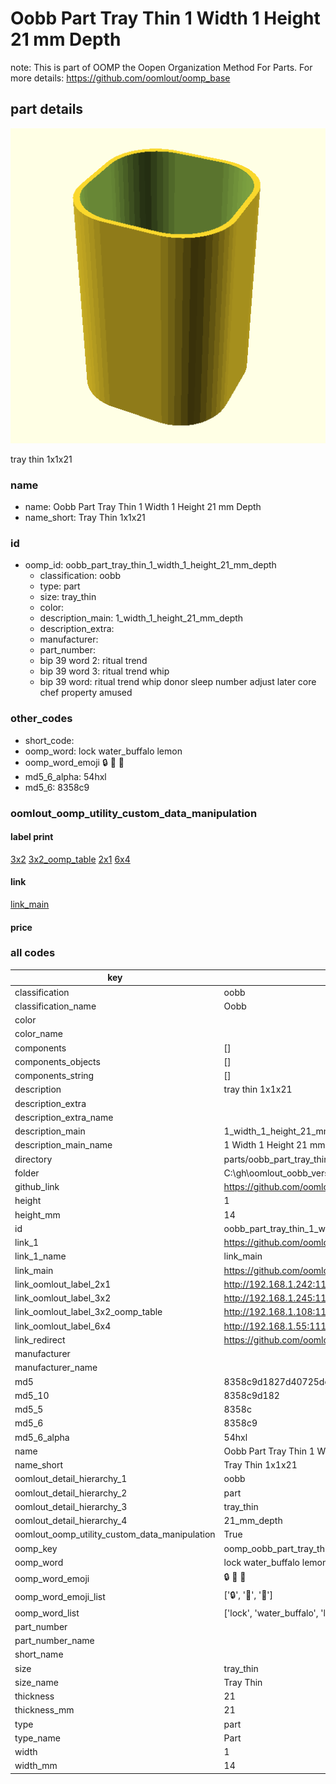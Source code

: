 # Oobb Part Tray Thin 1 Width 1 Height 21 mm Depth  

note: This is part of OOMP the Oopen Organization Method For Parts. For more details: https://github.com/oomlout/oomp_base

##  part details
  

[![](3dpr.png)](3dpr.png)

tray thin 1x1x21



### name
* name: Oobb Part Tray Thin 1 Width 1 Height 21 mm Depth
* name_short: Tray Thin 1x1x21 
### id
* oomp_id: oobb_part_tray_thin_1_width_1_height_21_mm_depth
  * classification: oobb
  * type: part
  * size: tray_thin
  * color: 
  * description_main: 1_width_1_height_21_mm_depth
  * description_extra: 
  * manufacturer: 
  * part_number: 
  * bip 39 word 2: ritual trend
  * bip 39 word 3: ritual trend whip
  * bip 39 word: ritual trend whip donor sleep number adjust later core chef property amused

### other_codes
* short_code: 
* oomp_word: lock water_buffalo lemon
* oomp_word_emoji :lock: :water_buffalo: :lemon:
* md5_6_alpha: 54hxl
* md5_6: 8358c9






### oomlout_oomp_utility_custom_data_manipulation
#### label print
[3x2](http://192.168.1.245:1112/?label=oomp%2054hxl)
[3x2_oomp_table](http://192.168.1.108:1112/?label=oomp%2054hxl)
[2x1](http://192.168.1.242:1112/?label=oomp%2054hxl)
[6x4](http://192.168.1.55:1112/?label=oomp%2054hxl)    

#### link

[link_main](https://github.com/oomlout/oomlout_oobb_version_4_generated_parts/tree/main/navigation_oomp/oobb/part/tray_thin/1_width_1_height_21_mm_depth/part)                              

#### price







### all codes 
| key | value |  
| --- | --- |  
| classification | oobb |  
| classification_name | Oobb |  
| color |  |  
| color_name |  |  
| components | [] |  
| components_objects | [] |  
| components_string | [] |  
| description | tray thin 1x1x21 |  
| description_extra |  |  
| description_extra_name |  |  
| description_main | 1_width_1_height_21_mm_depth |  
| description_main_name | 1 Width 1 Height 21 mm Depth |  
| directory | parts/oobb_part_tray_thin_1_width_1_height_21_mm_depth |  
| folder | C:\gh\oomlout_oobb_version_4_generated_parts\parts\oobb_part_tray_thin_1_width_1_height_21_mm_depth |  
| github_link | https://github.com/oomlout/oomlout_oomp_part_src/tree/main/parts/oobb_part_tray_thin_1_width_1_height_21_mm_depth |  
| height | 1 |  
| height_mm | 14 |  
| id | oobb_part_tray_thin_1_width_1_height_21_mm_depth |  
| link_1 | https://github.com/oomlout/oomlout_oobb_version_4_generated_parts/tree/main/navigation_oomp/oobb/part/tray_thin/1_width_1_height_21_mm_depth/part |  
| link_1_name | link_main |  
| link_main | https://github.com/oomlout/oomlout_oobb_version_4_generated_parts/tree/main/navigation_oomp/oobb/part/tray_thin/1_width_1_height_21_mm_depth/part |  
| link_oomlout_label_2x1 | http://192.168.1.242:1112/?label=oomp%2054hxl |  
| link_oomlout_label_3x2 | http://192.168.1.245:1112/?label=oomp%2054hxl |  
| link_oomlout_label_3x2_oomp_table | http://192.168.1.108:1112/?label=oomp%2054hxl |  
| link_oomlout_label_6x4 | http://192.168.1.55:1112/?label=oomp%2054hxl |  
| link_redirect | https://github.com/oomlout/oomlout_oobb_version_4_generated_parts/tree/main/parts/oobb_tray_thin_01_01_21 |  
| manufacturer |  |  
| manufacturer_name |  |  
| md5 | 8358c9d1827d40725de59415f4fa05d4 |  
| md5_10 | 8358c9d182 |  
| md5_5 | 8358c |  
| md5_6 | 8358c9 |  
| md5_6_alpha | 54hxl |  
| name | Oobb Part Tray Thin 1 Width 1 Height 21 mm Depth |  
| name_short | Tray Thin 1x1x21  |  
| oomlout_detail_hierarchy_1 | oobb |  
| oomlout_detail_hierarchy_2 | part |  
| oomlout_detail_hierarchy_3 | tray_thin |  
| oomlout_detail_hierarchy_4 | 21_mm_depth |  
| oomlout_oomp_utility_custom_data_manipulation | True |  
| oomp_key | oomp_oobb_part_tray_thin_1_width_1_height_21_mm_depth |  
| oomp_word | lock water_buffalo lemon |  
| oomp_word_emoji | :lock: :water_buffalo: :lemon: |  
| oomp_word_emoji_list | [':lock:', ':water_buffalo:', ':lemon:'] |  
| oomp_word_list | ['lock', 'water_buffalo', 'lemon'] |  
| part_number |  |  
| part_number_name |  |  
| short_name |  |  
| size | tray_thin |  
| size_name | Tray Thin |  
| thickness | 21 |  
| thickness_mm | 21 |  
| type | part |  
| type_name | Part |  
| width | 1 |  
| width_mm | 14 |  
